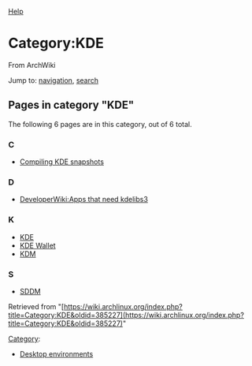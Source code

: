 [Help](//www.mediawiki.org/wiki/Special:MyLanguage/Help:Categories)

# Category:KDE

From ArchWiki

Jump to: [navigation](#column-one), [search](#searchInput)

## Pages in category "KDE"

The following 6 pages are in this category, out of 6 total.

### C

*   [Compiling KDE snapshots](/index.php/Compiling_KDE_snapshots "Compiling KDE snapshots")

### D

*   [DeveloperWiki:Apps that need kdelibs3](/index.php/DeveloperWiki:Apps_that_need_kdelibs3 "DeveloperWiki:Apps that need kdelibs3")

### K

*   [KDE](/index.php/KDE "KDE")
*   [KDE Wallet](/index.php/KDE_Wallet "KDE Wallet")
*   [KDM](/index.php/KDM "KDM")

### S

*   [SDDM](/index.php/SDDM "SDDM")

Retrieved from "[https://wiki.archlinux.org/index.php?title=Category:KDE&oldid=385227](https://wiki.archlinux.org/index.php?title=Category:KDE&oldid=385227)"

[Category](/index.php/Special:Categories "Special:Categories"):

*   [Desktop environments](/index.php/Category:Desktop_environments "Category:Desktop environments")